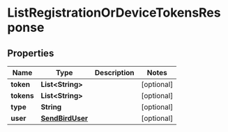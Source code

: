 

# ListRegistrationOrDeviceTokensResponse


## Properties

Name | Type | Description | Notes
------------ | ------------- | ------------- | -------------
**token** | **List&lt;String&gt;** |  |  [optional]
**tokens** | **List&lt;String&gt;** |  |  [optional]
**type** | **String** |  |  [optional]
**user** | [**SendBirdUser**](SendBirdUser.md) |  |  [optional]



